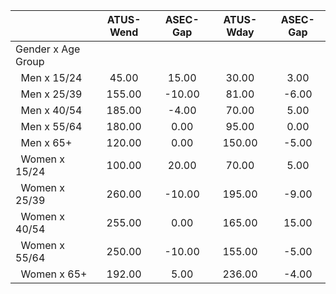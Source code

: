 
|                      |    ATUS-Wend |     ASEC-Gap |    ATUS-Wday |     ASEC-Gap |
| -------------------- | :----------: | :----------: | :----------: | :----------: |
| Gender x Age Group   |              |              |              |              |
| &nbsp;&nbsp;Men x 15/24 |        45.00 |        15.00 |        30.00 |         3.00 |
| &nbsp;&nbsp;Men x 25/39 |       155.00 |       -10.00 |        81.00 |        -6.00 |
| &nbsp;&nbsp;Men x 40/54 |       185.00 |        -4.00 |        70.00 |         5.00 |
| &nbsp;&nbsp;Men x 55/64 |       180.00 |         0.00 |        95.00 |         0.00 |
| &nbsp;&nbsp;Men x 65+ |       120.00 |         0.00 |       150.00 |        -5.00 |
| &nbsp;&nbsp;Women x 15/24 |       100.00 |        20.00 |        70.00 |         5.00 |
| &nbsp;&nbsp;Women x 25/39 |       260.00 |       -10.00 |       195.00 |        -9.00 |
| &nbsp;&nbsp;Women x 40/54 |       255.00 |         0.00 |       165.00 |        15.00 |
| &nbsp;&nbsp;Women x 55/64 |       250.00 |       -10.00 |       155.00 |        -5.00 |
| &nbsp;&nbsp;Women x 65+ |       192.00 |         5.00 |       236.00 |        -4.00 |

